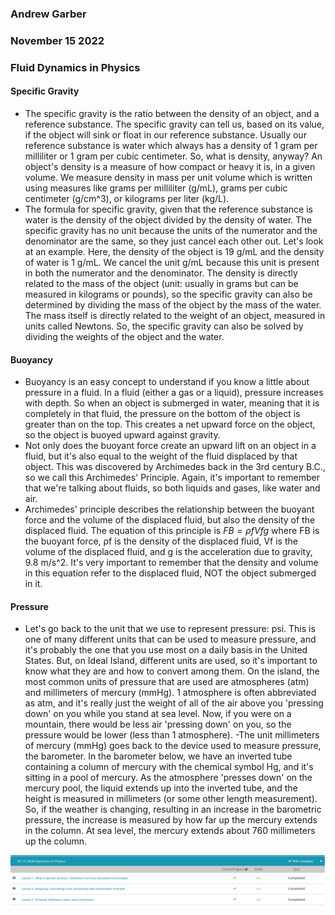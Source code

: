 ### Andrew Garber
### November 15 2022
### Fluid Dynamics in Physics

#### Specific Gravity
 - The specific gravity is the ratio between the density of an object, and a reference substance. The specific gravity can tell us, based on its value, if the object will sink or float in our reference substance. Usually our reference substance is water which always has a density of 1 gram per milliliter or 1 gram per cubic centimeter. So, what is density, anyway? An object's density is a measure of how compact or heavy it is, in a given volume. We measure density in mass per unit volume which is written using measures like grams per milliliter (g/mL), grams per cubic centimeter (g/cm^3), or kilograms per liter (kg/L).
 - The formula for specific gravity, given that the reference substance is water is the density of the object divided by the density of water. The specific gravity has no unit because the units of the numerator and the denominator are the same, so they just cancel each other out. Let's look at an example. Here, the density of the object is 19 g/mL and the density of water is 1 g/mL. We cancel the unit g/mL because this unit is present in both the numerator and the denominator. The density is directly related to the mass of the object (unit: usually in grams but can be measured in kilograms or pounds), so the specific gravity can also be determined by dividing the mass of the object by the mass of the water. The mass itself is directly related to the weight of an object, measured in units called Newtons. So, the specific gravity can also be solved by dividing the weights of the object and the water.

#### Buoyancy
 - Buoyancy is an easy concept to understand if you know a little about pressure in a fluid. In a fluid (either a gas or a liquid), pressure increases with depth. So when an object is submerged in water, meaning that it is completely in that fluid, the pressure on the bottom of the object is greater than on the top. This creates a net upward force on the object, so the object is buoyed upward against gravity.
 - Not only does the buoyant force create an upward lift on an object in a fluid, but it's also equal to the weight of the fluid displaced by that object. This was discovered by Archimedes back in the 3rd century B.C., so we call this Archimedes' Principle. Again, it's important to remember that we're talking about fluids, so both liquids and gases, like water and air.
 - Archimedes' principle describes the relationship between the buoyant force and the volume of the displaced fluid, but also the density of the displaced fluid. The equation of this principle is $FB = ρf Vf g$ where FB is the buoyant force, ρf is the density of the displaced fluid, Vf is the volume of the displaced fluid, and g is the acceleration due to gravity, 9.8 m/s^2. It's very important to remember that the density and volume in this equation refer to the displaced fluid, NOT the object submerged in it.

#### Pressure
- Let's go back to the unit that we use to represent pressure: psi. This is one of many different units that can be used to measure pressure, and it's probably the one that you use most on a daily basis in the United States. But, on Ideal Island, different units are used, so it's important to know what they are and how to convert among them. On the island, the most common units of pressure that are used are atmospheres (atm) and millimeters of mercury (mmHg). 1 atmosphere is often abbreviated as atm, and it's really just the weight of all of the air above you 'pressing down' on you while you stand at sea level. Now, if you were on a mountain, there would be less air 'pressing down' on you, so the pressure would be lower (less than 1 atmosphere). 
-The unit millimeters of mercury (mmHg) goes back to the device used to measure pressure, the barometer. In the barometer below, we have an inverted tube containing a column of mercury with the chemical symbol Hg, and it's sitting in a pool of mercury. As the atmosphere 'presses down' on the mercury pool, the liquid extends up into the inverted tube, and the height is measured in millimeters (or some other length measurement). So, if the weather is changing, resulting in an increase in the barometric pressure, the increase is measured by how far up the mercury extends in the column. At sea level, the mercury extends about 760 millimeters up the column.

![Alt text](november15pressure.png)